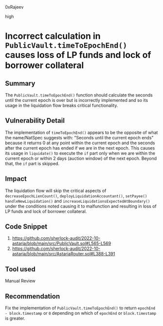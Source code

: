 0xRajeev

high

# Incorrect calculation in `PublicVault.timeToEpochEnd()` causes loss of LP funds and lock of borrower collateral

## Summary

The `PublicVault.timeToEpochEnd()` function should calculate the seconds until the current epoch is over but is incorrectly implemented and so its usage in the liquidation flow breaks critical functionality.

## Vulnerability Detail

The implementation of `timeToEpochEnd()` appears to be the opposite of what the name/NatSpec suggests with: "Seconds until the current epoch ends" because it returns 0 at any point within the current epoch and the seconds after the current epoch has ended if we are in the next epoch. This causes its usage in `liquidate()` to execute the `if` part only when we are within the current epoch or within 2 days (auction window) of the next epoch. Beyond that, the `if` part is skipped.

## Impact

The liquidation flow will skip the critical aspects of `decreaseEpochLienCount()`, `deployLiquidationAccountant()`, `setPayee()` `handleNewLiquidation()` and `increaseLiquidationsExpectedAtBoundary()` under the conditions noted causing it to malfunction and resulting in loss of LP funds and lock of borrower collateral.

## Code Snippet

1. https://github.com/sherlock-audit/2022-10-astaria/blob/main/src/PublicVault.sol#L565-L569
2.  https://github.com/sherlock-audit/2022-10-astaria/blob/main/src/AstariaRouter.sol#L388-L391


## Tool used

Manual Review

## Recommendation

Fix the implementation of `PublicVault.timeToEpochEnd()` to return `epochEnd - block.timestamp` or `0` depending on which of `epochEnd` or `block.timestamp` is greater.